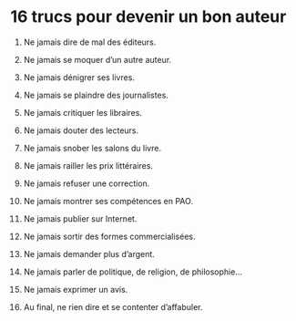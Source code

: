 # 16 trucs pour devenir un bon auteur

1. Ne jamais dire de mal des éditeurs.

2. Ne jamais se moquer d’un autre auteur.

3. Ne jamais dénigrer ses livres.

4. Ne jamais se plaindre des journalistes.

5. Ne jamais critiquer les libraires.

6. Ne jamais douter des lecteurs.

7. Ne jamais snober les salons du livre.

8. Ne jamais railler les prix littéraires.

9. Ne jamais refuser une correction.

10. Ne jamais montrer ses compétences en PAO.

11. Ne jamais publier sur Internet.

12. Ne jamais sortir des formes commercialisées.

13. Ne jamais demander plus d’argent.

14. Ne jamais parler de politique, de religion, de philosophie…

15. Ne jamais exprimer un avis.

16. Au final, ne rien dire et se contenter d’affabuler.